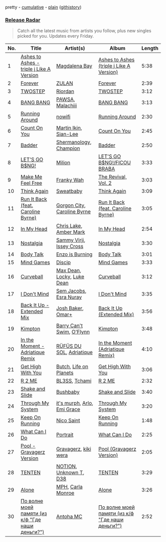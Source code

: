 pretty - [cumulative](/playlists/cumulative/Release%20Radar.md) - [plain](/playlists/plain/37i9dQZEVXbsudmxBFKW7G) ([githistory](https://github.githistory.xyz/vitokorn/spotify-playlist-archive/blob/master/playlists/plain/37i9dQZEVXbsudmxBFKW7G))
### [Release Radar](https://open.spotify.com/playlist/37i9dQZEVXbsudmxBFKW7G)

> Catch all the latest music from artists you follow, plus new singles picked for you. Updates every Friday.

| No. | Title | Artist(s) | Album | Length |
|---|---|---|---|---|
| 1 | [Ashes to Ashes - triple j Like A Version](https://open.spotify.com/track/7xwjujhWNV0qamgR3bi7xZ) | [Magdalena Bay](https://open.spotify.com/artist/1oPRcJUkloHaRLYx0olBLJ) | [Ashes to Ashes (triple j Like A Version)](https://open.spotify.com/album/7DxJZZaA3Fo47w6Bc9BRxY) | 5:38 |
| 2 | [Forever](https://open.spotify.com/track/32GOfiLnbER2VOOxJkg29P) | [ZULAN](https://open.spotify.com/artist/2Yz9F5lQVc0p6SDxkw2BvF) | [Forever](https://open.spotify.com/album/7cXPqivcSwwoWsx29zT6lq) | 2:39 |
| 3 | [TWOSTEP](https://open.spotify.com/track/1Gm9mRYaqU7VpJBsZsWbgQ) | [Riordan](https://open.spotify.com/artist/68rU1sdZ0HjxjEC5YnSmao) | [TWOSTEP](https://open.spotify.com/album/0OEb0RiJNNvmldvwXoCJWT) | 3:12 |
| 4 | [BANG BANG](https://open.spotify.com/track/4TZaceVVtIEtHOx8w8KkJV) | [PAWSA](https://open.spotify.com/artist/4E0HD2PMY8kQJIjlShrLUS), [Malachiii](https://open.spotify.com/artist/37lTKHi901VnwngQ7C8noT) | [BANG BANG](https://open.spotify.com/album/2IKf2bBeD3RF178UUTC3ZA) | 3:13 |
| 5 | [Running Around](https://open.spotify.com/track/00zNQKiAkr0m5sylZTXDCj) | [nowifi](https://open.spotify.com/artist/5wxw2CQKTIOSkPFJbTYVzl) | [Running Around](https://open.spotify.com/album/6l8zEseOxKIP9OO6rQPZoT) | 2:30 |
| 6 | [Count On You](https://open.spotify.com/track/7v9mYX2KjcQQtunwVbaKx4) | [Martin Ikin](https://open.spotify.com/artist/7DhdJhd6DrxeJlUajwttd1), [Sian-Lee](https://open.spotify.com/artist/0JiqigemaoIuLScw1UNRr0) | [Count On You](https://open.spotify.com/album/0Dgjg1kL5gX4bfvQrzujvH) | 2:45 |
| 7 | [Badder](https://open.spotify.com/track/6HnnU52OLpINwucbbiXy5v) | [Shermanology](https://open.spotify.com/artist/4Siyzg8kWayQfPQsPSl6JI), [Champion](https://open.spotify.com/artist/3cHya45cxGzLYIPg2LRCCR) | [Badder](https://open.spotify.com/album/4xq8NcQXxBMezVM937XYHo) | 2:50 |
| 8 | [LET'S GO B$NG!](https://open.spotify.com/track/7GogUHBpHyJ3OH6uIAYtp1) | [Milion](https://open.spotify.com/artist/2BpTIA4LzHkN2CO8VbCuxe) | [LET'S GO B$NG!/FICOU BRABA](https://open.spotify.com/album/6e6rrZ7NwsW2ApiEYpVMqR) | 3:33 |
| 9 | [Make Me Feel Free](https://open.spotify.com/track/0Hfz188fPfIOR9vD2uvzNE) | [Franky Wah](https://open.spotify.com/artist/3IG3Ub4ra8AuSxCFDVkVco) | [The Revival, Vol. 2](https://open.spotify.com/album/1dbR0cxmXllLmqDAUB2jpN) | 3:03 |
| 10 | [Think Again](https://open.spotify.com/track/2TuzNFNpRG5rPrxdw33ki2) | [Sweatbaby](https://open.spotify.com/artist/1phDY6rkCuE2y5DYiQZ2Z9) | [Think Again](https://open.spotify.com/album/6gwwWH5OdlS8SxAVs5U6kD) | 3:09 |
| 11 | [Run It Back (feat. Caroline Byrne)](https://open.spotify.com/track/2pfX8Wf4Unns6Jt3lThEjk) | [Gorgon City](https://open.spotify.com/artist/4VNQWV2y1E97Eqo2D5UTjx), [Caroline Byrne](https://open.spotify.com/artist/2tVd9Bpt5Li9UsmKwhJ1nG) | [Run It Back (feat. Caroline Byrne)](https://open.spotify.com/album/4s7Ja1e8NiQfGkbvXhhC3i) | 3:05 |
| 12 | [In My Head](https://open.spotify.com/track/4jwKnYysiCv0yfPqFpzMHJ) | [Chris Lake](https://open.spotify.com/artist/5Igpc9iLZ3YGtKeYfSrrOE), [Amber Mark](https://open.spotify.com/artist/0tbeZu9lv8YEKSQ9tZSslu) | [In My Head](https://open.spotify.com/album/6UEZTFHKOXfjK3stZnPbxE) | 2:54 |
| 13 | [Nostalgia](https://open.spotify.com/track/5D5uC8J6xBkGN66eLnqdvG) | [Sammy Virji](https://open.spotify.com/artist/1GuqTQbuixFHD6eBkFwVcb), [Issey Cross](https://open.spotify.com/artist/5QrV5Vr4KdsyKtifvD6X1U) | [Nostalgia](https://open.spotify.com/album/1CWPPkC70qyU1sf2PopYEf) | 3:30 |
| 14 | [Body Talk](https://open.spotify.com/track/7EH5ckWU3lKHRYG38SiH1n) | [Enzo is Burning](https://open.spotify.com/artist/2KIWGryAlZJj1PwpdRTDCB) | [Body Talk](https://open.spotify.com/album/3sYrcueAC7h1sQwDzyOMlz) | 3:01 |
| 15 | [Mind Games](https://open.spotify.com/track/0eKOn3pMNfyrG2FvJNkbcc) | [Discip](https://open.spotify.com/artist/6K16NRv0isbkftsv5lmlMT) | [Mind Games](https://open.spotify.com/album/5jdVZUJ0zD7e0pJmueEtEw) | 3:33 |
| 16 | [Curveball](https://open.spotify.com/track/2RQuDieFWnJFOX5c3CcMG2) | [Max Dean](https://open.spotify.com/artist/65TLDWbTJxYASqadmNAxvc), [Locky](https://open.spotify.com/artist/5ZwpRQ2GBK8tsd6x45Ngwa), [Luke Dean](https://open.spotify.com/artist/2BhXOZ96YbOdXz8F6HVUw4) | [Curveball](https://open.spotify.com/album/2yvW9f49ZMXQb1uPi8CG1l) | 3:12 |
| 17 | [I Don't Mind](https://open.spotify.com/track/6dDcpNl8BYL4gnuxMmYpAe) | [Sem Jacobs](https://open.spotify.com/artist/4IDxbXfz5yMK7OGD4sdRjt), [Esra Nuray](https://open.spotify.com/artist/6OcDeuYpbb3U1QSTeQPuA7) | [I Don't Mind](https://open.spotify.com/album/1B7r591yLIpkYA4Q3cgubw) | 3:35 |
| 18 | [Back It Up - Extended Mix](https://open.spotify.com/track/3a6uey8rKgqnztu7DwCyvr) | [Josh Baker](https://open.spotify.com/artist/4zf8Awb8y1X9qwL4oiVRd6), [Omar+](https://open.spotify.com/artist/06HO1b1nd4kQzRakdZBTSc) | [Back It Up (Extended Mix)](https://open.spotify.com/album/3uFRATNEgOlibX74xJkszM) | 3:56 |
| 19 | [Kimpton](https://open.spotify.com/track/1wxZ9pAu1nW79Toy255OFz) | [Barry Can't Swim](https://open.spotify.com/artist/0vTVU0KH0CVzijsoKGsTPl), [O'Flynn](https://open.spotify.com/artist/7LTSTQkL7iK7zndjFQgHQo) | [Kimpton](https://open.spotify.com/album/4irD2QKX4eA49YhoAhUj21) | 3:48 |
| 20 | [In the Moment - Adriatique Remix](https://open.spotify.com/track/6YmTRcr74slEya3cvMsR6y) | [RÜFÜS DU SOL](https://open.spotify.com/artist/5Pb27ujIyYb33zBqVysBkj), [Adriatique](https://open.spotify.com/artist/02DWGcShQivFepRvGJ7xhB) | [In the Moment (Adriatique Remix)](https://open.spotify.com/album/4f7J80jlBhnA3TSWdjc5KF) | 4:10 |
| 21 | [Get High With You](https://open.spotify.com/track/3BLbMyKaxcKraFkIv1lY91) | [Butch](https://open.spotify.com/artist/5kLzaeSHrmS7okc5XNE6lv), [Life on Planets](https://open.spotify.com/artist/2EtksajEPOMDkyVKMZi1eO) | [Get High With You](https://open.spotify.com/album/1Vaw330SIGSmYBF9VbN5v2) | 3:06 |
| 22 | [R 2 ME](https://open.spotify.com/track/0eFqPUbuiobmOEiotEFxGy) | [BL3SS](https://open.spotify.com/artist/6kbR2eL4hecj3rFwGOsYsI), [Tchami](https://open.spotify.com/artist/1KpCi9BOfviCVhmpI4G2sY) | [R 2 ME](https://open.spotify.com/album/3IrJQH8ohnkiOHq0C2BcJN) | 2:32 |
| 23 | [Shake and Slide](https://open.spotify.com/track/5PXbytRQ4fu1FxKwhNQdwm) | [Bushbaby](https://open.spotify.com/artist/6YYg4TQoF8cp50IuM2vU4C) | [Shake and Slide](https://open.spotify.com/album/1saNQmnxvZIDLJn3ZpXdQs) | 3:40 |
| 24 | [Through My System](https://open.spotify.com/track/30uUMdzRVdYd9KuP9rJXxo) | [it's murph](https://open.spotify.com/artist/3zW0xazqnHoq9QV9zBROVC), [Arlo](https://open.spotify.com/artist/2Ur1MpOU6IZEVyPvs2IBUW), [Emi Grace](https://open.spotify.com/artist/0U6MHJ9KRB5A1M7iHN06sS) | [Through My System](https://open.spotify.com/album/0746KrKS5YSnUBVvLnJomH) | 3:20 |
| 25 | [Keep On Running](https://open.spotify.com/track/1tTEPwL7u7ITFUDYHDSfSt) | [Nico Saint](https://open.spotify.com/artist/4LuGpFz0Rb0VvxiTulhWNC) | [Keep On Running](https://open.spotify.com/album/6VYUrotJr9tagqyJSRrgT8) | 1:48 |
| 26 | [What Can I Do](https://open.spotify.com/track/4aEKZ3X6SFcrMwI1ejbZ9l) | [Portrait](https://open.spotify.com/artist/0Ysz1bW2Sd03g2f071oXHb) | [What Can I Do](https://open.spotify.com/album/2IR0EN3ATanj5segtVuLwz) | 2:25 |
| 27 | [Pool - Gravagerz Version](https://open.spotify.com/track/7KhT1uCXFocwzoDXwdNtYO) | [Gravagerz](https://open.spotify.com/artist/2zoy9aYWHueNXCIqh2MStc), [kiki wera](https://open.spotify.com/artist/6eASDw4CfEHesj5HQCzBp6) | [Pool (Gravagerz Version)](https://open.spotify.com/album/2LGm9ZhmyFb1h8Du7hV9O9) | 2:05 |
| 28 | [TENTEN](https://open.spotify.com/track/6njivaRY1zUaaEZGf22unI) | [NOTION](https://open.spotify.com/artist/1uRVM0wBdtyEuU582EeKJM), [Unknown T](https://open.spotify.com/artist/3iAhNz3e31lBuXYOsqGsf3), [D38](https://open.spotify.com/artist/0x1B0bD5jSY4Py6VWB66Fe) | [TENTEN](https://open.spotify.com/album/5X7s4cPiT5e5QjvsEUp76Q) | 3:29 |
| 29 | [Alone](https://open.spotify.com/track/1RHsONwpXcquKICISbiJxB) | [MPH](https://open.spotify.com/artist/62SCu33InHVq97VaWw3eof), [Carla Monroe](https://open.spotify.com/artist/4S9LNSZusH3XflT3g32bqB) | [Alone](https://open.spotify.com/album/6OguGlQ0qqeNAOaggF4zDT) | 3:26 |
| 30 | [По волне моей памяти (из к/ф "Где наши деньги?")](https://open.spotify.com/track/5I1IJRe1WE8xNJ9gc0fkHk) | [Antoha MC](https://open.spotify.com/artist/6OqmKFaRcw0f23m5PQ9CrL) | [По волне моей памяти (из к/ф "Где наши деньги?")](https://open.spotify.com/album/0QoEana4vYeKwshBzCZtJ1) | 2:52 |